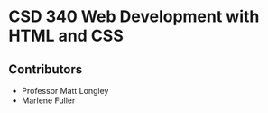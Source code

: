 # CSD 340 Web Development with HTML and CSS
## Contributors
* Professor Matt Longley
* Marlene Fuller



